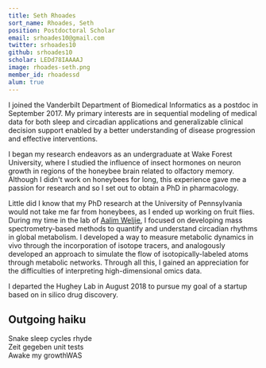 ```yaml
---
title: Seth Rhoades
sort_name: Rhoades, Seth
position: Postdoctoral Scholar
email: srhoades10@gmail.com
twitter: srhoades10
github: srhoades10
scholar: LEDd78IAAAAJ
image: rhoades-seth.png
member_id: rhoadessd
alum: true
---
```


I joined the Vanderbilt Department of Biomedical Informatics as a postdoc in September 2017. My primary interests are in sequential modeling of medical data for both sleep and circadian applications and generalizable clinical decision support enabled by a better understanding of disease progression and effective interventions.

I began my research endeavors as an undergraduate at Wake Forest University, where I studied the influence of insect hormones on neuron growth in regions of the honeybee brain related to olfactory memory. Although I didn't work on honeybees for long, this experience gave me a passion for research and so I set out to obtain a PhD in pharmacology.

Little did I know that my PhD research at the University of Pennsylvania would not take me far from honeybees, as I ended up working on fruit flies. During my time in the lab of [Aalim Weljie](http://www.med.upenn.edu/weljielab), I focused on developing mass spectrometry-based methods to quantify and understand circadian rhythms in global metabolism. I developed a way to measure metabolic dynamics in vivo through the incorporation of isotope tracers, and analogously developed an approach to simulate the flow of isotopically-labeled atoms through metabolic networks. Through all this, I gained an appreciation for the difficulties of interpreting high-dimensional omics data.

I departed the Hughey Lab in August 2018 to pursue my goal of a startup based on in silico drug discovery.

## Outgoing haiku

Snake sleep cycles rhyde<br/>
Zeit gegeben unit tests<br/>
Awake my growthWAS
